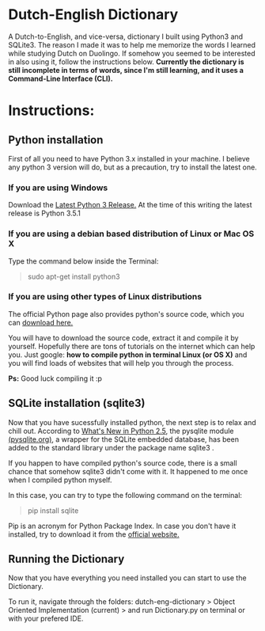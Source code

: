 # Dutch-English Dictionary
A Dutch-to-English, and vice-versa, dictionary I built using Python3 and SQLite3.
The reason I made it was to help me memorize the words I learned while studying Dutch on Duolingo. 
If somehow you seemed to be interested in also using it, follow the instructions below.
**Currently the dictionary is still incomplete in terms of words, since I'm still learning, and it uses a Command-Line Interface (CLI).**

# Instructions:

## Python installation
First of all you need to have Python 3.x installed in your machine. I believe any python 3 version will do, but as a precaution, try to install the latest one.

### If you are using Windows 
Download the [Latest Python 3 Release.](https://www.python.org/downloads/windows/) 
At the time of this writing the latest release is Python 3.5.1

### If you are using a debian based distribution of Linux or Mac OS X
Type the command below inside the Terminal:
> sudo apt-get install python3

### If you are using other types of Linux distributions
The official Python page also provides python's source code, which you can [download here.](https://www.python.org/downloads/source/)

You will have to download the source code, extract it and compile it by yourself. Hopefully there are tons of tutorials on the internet which can help you. Just google: **how to compile python in terminal Linux (or OS X)** and you will find loads of websites that will help you through the process.

**Ps:** Good luck compiling it :p

## SQLite installation (sqlite3)

Now that you have sucessfully installed python, the next step is to relax and chill out. According to [What's New in Python 2.5](https://docs.python.org/2.7/whatsnew/2.5.html#the-sqlite3-package), 
the pysqlite module [(pysqlite.org)](http://www.pysqlite.org/), a wrapper for the SQLite embedded database, has been added to the standard library under the package name sqlite3 .

If you happen to have compiled python's source code, there is a small chance that somehow sqlite3 didn't come with it. It happened to me once when I compiled python myself.

In this case, you can try to type the following command on the terminal:
> pip install sqlite

Pip is an acronym for Python Package Index. In case you don't have it installed, try to download it from the [official website.](https://pypi.python.org/pypi/pip/)

## Running the Dictionary
Now that you have everything you need installed you can start to use the Dictionary.

To run it, navigate through the folders: dutch-eng-dictionary > Object Oriented Implementation (current) > and run Dictionary.py on terminal or with your prefered IDE.



